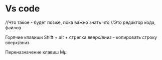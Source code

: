 # Vs code

//Что такое - будет позже, пока важно знать что 
//Это редактор кода, файлов 



Горячие клавиши 
Shift + alt + стрелка вверх/вниз - копировать строку вверх/вниз 





Переназначение клавиш Мµ
